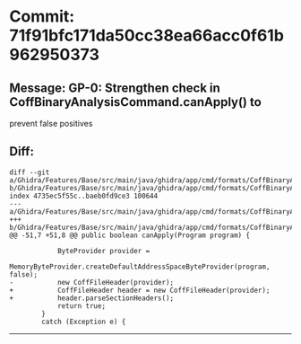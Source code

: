 # Commit: 71f91bfc171da50cc38ea66acc0f61b962950373
## Message: GP-0: Strengthen check in CoffBinaryAnalysisCommand.canApply() to
prevent false positives
## Diff:
```
diff --git a/Ghidra/Features/Base/src/main/java/ghidra/app/cmd/formats/CoffBinaryAnalysisCommand.java b/Ghidra/Features/Base/src/main/java/ghidra/app/cmd/formats/CoffBinaryAnalysisCommand.java
index 4735ec5f55c..baeb0fd9ce3 100644
--- a/Ghidra/Features/Base/src/main/java/ghidra/app/cmd/formats/CoffBinaryAnalysisCommand.java
+++ b/Ghidra/Features/Base/src/main/java/ghidra/app/cmd/formats/CoffBinaryAnalysisCommand.java
@@ -51,7 +51,8 @@ public boolean canApply(Program program) {
 
 			ByteProvider provider =
 				MemoryByteProvider.createDefaultAddressSpaceByteProvider(program, false);
-			new CoffFileHeader(provider);
+			CoffFileHeader header = new CoffFileHeader(provider);
+			header.parseSectionHeaders();
 			return true;
 		}
 		catch (Exception e) {
```
-----------------------------------
